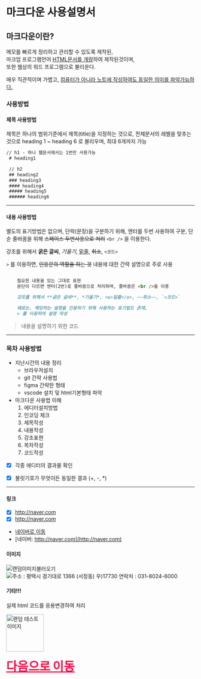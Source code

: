 # 마크다운 사용설명서

## 마크다운이란?

메모를 빠르게 정리하고 관리할 수 있도록 제작된,<br />
마크업 프로그램언어 <u>HTML문서를 개량</u>하여 제작된것이며,<br />
또한 웹상의 워드 프로그램으로 불리운다. <br />

매우 직관적이며 가볍고, <u>컴퓨터가 아니라 노트에 작성하여도 동일한 의미를 파악가능하다.</u>

### 사용방법

#### 제목 사용방법
제목은 하나의 범위기준에서 제목(title)을 지정하는 것으로, 전체문서의 레벨을 맞추는 것으로 heading 1 ~ heading 6 로 불리우며, 최대 6개까지 가능

``` markdown
// h1 - 하나 웹문서에서는 1번만 사용가능
 # heading1         

 // h2
 ## heading2
 ### heading3
 #### heading4
 ##### heading5
 ###### heading6
```

---

#### 내용 사용방법

별도의 표기방법은 없으며, 단락(문장)을 구분하기 위해, 엔터를 두번 사용하여 구분,
단순 줄바꿈을 위해 ~~스페이스 두번사용으로 처리~~ `<br />` 을 이용한다.

강조를 위해서 **굵은 글씨**, *기울기*, <u>밑줄</u>, ~~취소~~, `<코드>`

`>` 를 이용하면, ~~인용문의 역할을 하는 것~~ 내용에 대한 간략 설명으로 주로 사용

``` markdown

    필요한 내용을 있는 그대로 표현
    문단이 다르면 엔터(2번)로 줄바꿈으로 처리하며, 줄바꿈은 <br />을 이용

    강조를 위해서 **굵은 글씨**, *기울기*, <u>밑줄</u>, ~~취소~~, `<코드>`

    때로는, 해당하는 설명을 인용하기 위해 사용하는 표기법도 존재,
    > 를 이용하여 설명 작성

```
>내용을 설명하기 위한 코드


---

### 목차 사용방법

- 지난시간의 내용 정리
    - 브라우저설치
    - git 간략 사용법
    - figma 간략한 형태
    - vscode 설치 및 html기본형태 파악
- 마크다운 사용법 이해
    1. 에디터설치방법
    2. 인코딩 체크
    3. 제목작성
    4. 내용작성
    5. 강조표현
    6. 목차작성
    7. 코드작성
- [X] 각종 에디터의 결과물 확인
* [X] 불릿기호가 무엇이든 동일한 결과 (+, -, *)




---


#### 링크
   - [x] http://naver.com <br />
   - [x] <http://naver.com>
   - [네이버로 이동](http://naver.com)
   - [네이버: http://naver.com](http://naver.com)

#### 이미지
![랜덤이미지불러오기](https://picsum.photos/200/300)
![주소 : 평택시 경기대로 1366 (서정동) 우)17730 연락처 : 031-8024-6000](https://www.pyeongtaek.go.kr/pyeongtaek/contents.do?mId=2002010600)

#### 기타!!!
실제 html 코드를 응용변경하여 처리

<img src="https://picsum.photos/200/300"
     alt="랜덤 테스트 이미지" width="100">

<a href="https://daum.net" 
   style="color:#f04; font-weight:900; font-size:2rem">
   다음으로 이동
</a>







